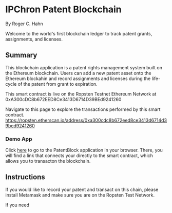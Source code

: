 # IPChron Patent Blockchain
By Roger C. Hahn

Welcome to the world's first blockchain ledger to track patent grants, assignments, and licenses.

## Summary

This blockchain application is a patent rights management system built on the Ethereum blockchain. Users can add a new patent asset onto the Ethereum blockahin and record assignments and licenses during the life-cycle of the patent from grant to expiration. 

This smart contract is live on the Ropsten Testnet Ethereum Network at 0xA300cDC8b672EED8Ce3413D6714D39BEd9241260

Navigate to this page to explore the transactions performed by this smart contract.
https://ropsten.etherscan.io/address/0xa300cdc8b672eed8ce3413d6714d39bed9241260

### Demo App

Click [here](https://rhahn28.github.io/Patent_Blockchain/frontend/index.html/) to go to the PatentBlock application in your browser. There, you will find a link that connects your directly to the smart contract, which allows you to transacton the blockchain.


## Instructions 

If you would like to record your patent and transact on this chain, please install Metamask and make sure you are on the Ropsten Test Network.

If you need 










